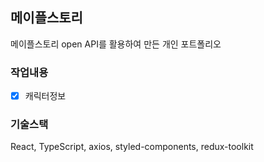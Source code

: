 ## 메이플스토리

메이플스토리 open API를 활용하여 만든 개인 포트폴리오

### 작업내용

- [x] 캐릭터정보

### 기술스택

React, TypeScript, axios, styled-components, redux-toolkit
